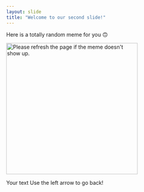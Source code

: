 ```yaml
---
layout: slide
title: "Welcome to our second slide!"
---
```


Here is a totally random meme for you 🙃


</div>
  <img src='https://random-memer.herokuapp.com/' title="Meme" alt="Please refresh the page if the meme doesn't show up." width="350">
</div>

Your text
Use the left arrow to go back!
